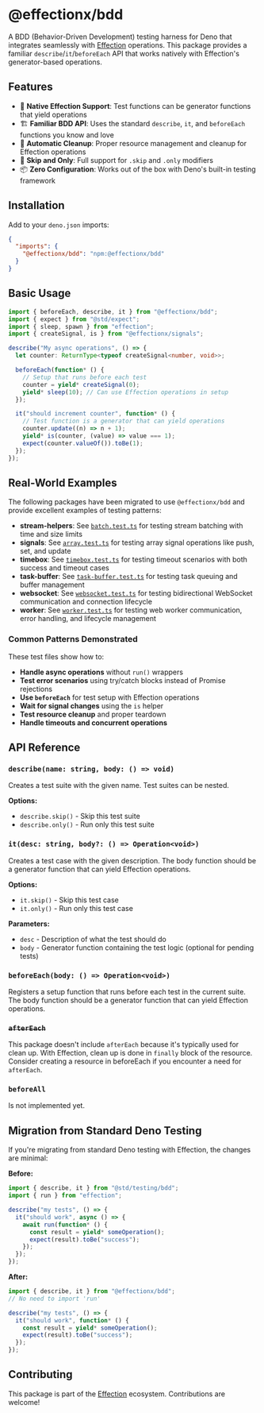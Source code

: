 # @effectionx/bdd

A BDD (Behavior-Driven Development) testing harness for Deno that integrates
seamlessly with [Effection](https://github.com/thefrontside/effection)
operations. This package provides a familiar `describe`/`it`/`beforeEach` API
that works natively with Effection's generator-based operations.

## Features

- 🔄 **Native Effection Support**: Test functions can be generator functions
  that yield operations
- 🏗️ **Familiar BDD API**: Uses the standard `describe`, `it`, and `beforeEach`
  functions you know and love
- 🧹 **Automatic Cleanup**: Proper resource management and cleanup for Effection
  operations
- 🎯 **Skip and Only**: Full support for `.skip` and `.only` modifiers
- 📦 **Zero Configuration**: Works out of the box with Deno's built-in testing
  framework

## Installation

Add to your `deno.json` imports:

```json
{
  "imports": {
    "@effectionx/bdd": "npm:@effectionx/bdd"
  }
}
```

## Basic Usage

```typescript
import { beforeEach, describe, it } from "@effectionx/bdd";
import { expect } from "@std/expect";
import { sleep, spawn } from "effection";
import { createSignal, is } from "@effectionx/signals";

describe("My async operations", () => {
  let counter: ReturnType<typeof createSignal<number, void>>;

  beforeEach(function* () {
    // Setup that runs before each test
    counter = yield* createSignal(0);
    yield* sleep(10); // Can use Effection operations in setup
  });

  it("should increment counter", function* () {
    // Test function is a generator that can yield operations
    counter.update((n) => n + 1);
    yield* is(counter, (value) => value === 1);
    expect(counter.valueOf()).toBe(1);
  });
});
```

## Real-World Examples

The following packages have been migrated to use `@effectionx/bdd` and provide
excellent examples of testing patterns:

- **stream-helpers**: See [`batch.test.ts`](../stream-helpers/batch.test.ts) for
  testing stream batching with time and size limits
- **signals**: See [`array.test.ts`](../signals/array.test.ts) for testing array
  signal operations like push, set, and update
- **timebox**: See [`timebox.test.ts`](../timebox/timebox.test.ts) for testing
  timeout scenarios with both success and timeout cases
- **task-buffer**: See
  [`task-buffer.test.ts`](../task-buffer/task-buffer.test.ts) for testing task
  queuing and buffer management
- **websocket**: See [`websocket.test.ts`](../websocket/websocket.test.ts) for
  testing bidirectional WebSocket communication and connection lifecycle
- **worker**: See [`worker.test.ts`](../worker/worker.test.ts) for testing web
  worker communication, error handling, and lifecycle management

### Common Patterns Demonstrated

These test files show how to:

- **Handle async operations** without `run()` wrappers
- **Test error scenarios** using try/catch blocks instead of Promise rejections
- **Use `beforeEach`** for test setup with Effection operations
- **Wait for signal changes** using the `is` helper
- **Test resource cleanup** and proper teardown
- **Handle timeouts and concurrent operations**

## API Reference

### `describe(name: string, body: () => void)`

Creates a test suite with the given name. Test suites can be nested.

**Options:**

- `describe.skip()` - Skip this test suite
- `describe.only()` - Run only this test suite

### `it(desc: string, body?: () => Operation<void>)`

Creates a test case with the given description. The body function should be a
generator function that can yield Effection operations.

**Options:**

- `it.skip()` - Skip this test case
- `it.only()` - Run only this test case

**Parameters:**

- `desc` - Description of what the test should do
- `body` - Generator function containing the test logic (optional for pending
  tests)

### `beforeEach(body: () => Operation<void>)`

Registers a setup function that runs before each test in the current suite. The
body function should be a generator function that can yield Effection
operations.

### ~~`afterEach`~~

This package doesn't include `afterEach` because it's typically used for clean
up. With Effection, clean up is done in `finally` block of the resource.
Consider creating a resource in beforeEach if you encounter a need for
`afterEach`.

### `beforeAll`

Is not implemented yet.

## Migration from Standard Deno Testing

If you're migrating from standard Deno testing with Effection, the changes are
minimal:

**Before:**

```typescript
import { describe, it } from "@std/testing/bdd";
import { run } from "effection";

describe("my tests", () => {
  it("should work", async () => {
    await run(function* () {
      const result = yield* someOperation();
      expect(result).toBe("success");
    });
  });
});
```

**After:**

```typescript
import { describe, it } from "@effectionx/bdd";
// No need to import 'run'

describe("my tests", () => {
  it("should work", function* () {
    const result = yield* someOperation();
    expect(result).toBe("success");
  });
});
```

## Contributing

This package is part of the
[Effection](https://github.com/thefrontside/effection) ecosystem. Contributions
are welcome!
